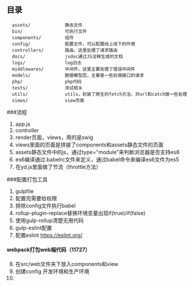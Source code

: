 目录
-------------------

      assets/             静态文件
      bin/                可执行文件
      components/         组件
      config/             配置文件，可以配置线上线下的环境
      controllers/        路由，这里处理了请求路由
      docs/               jsdoc通过JS注释生成的文档
      logs/               log日志
      middlewares/        中间件，这里主要处理了错误中间件
      models/             数据模型层，主要是一些后端接口的请求
      php/                php代码
      tests/              测试相关
      utils/              utils，封装了原生的fetch方法，对url和catch做一些处理
      views/              view页面


###流程
1. app.js
2. controller
3. render页面，views，用的是swig
4. views里面的页面是拼接了components和assets静态文件的页面
5. assets静态文件中的js，通过type="module"来判断浏览器是否支持es6
6. es6编译通过.babelrc文件来定义，通过babel命令来编译es6文件为es5
7. 在yd.js里面做了节流（throttle方法）

###配置打包工具
1. gulpfile
2. 配置完需要给权限
3. 排除config文件执行babel
4. rollup-plugin-replace替换环境变量出现if(true)/if(false)
5. 使用gulp-rollup清楚无用代码
6. gulp-eslint配置
7. 配置eslint https://eslint.org/

#### webpack打包web端代码（11727）
8. 在src/web文件夹下放入components和view
9. 创建config 开发环境和生产环境
10. 